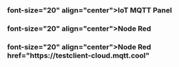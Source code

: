 <h3> font-size="20" align="center">IoT MQTT Panel</h3>
<h3> font-size="20" align="center">Node Red</h3>
<h3> font-size="20" align="center">Node Red
<a>href="https://testclient-cloud.mqtt.cool"</a>
</h3>
